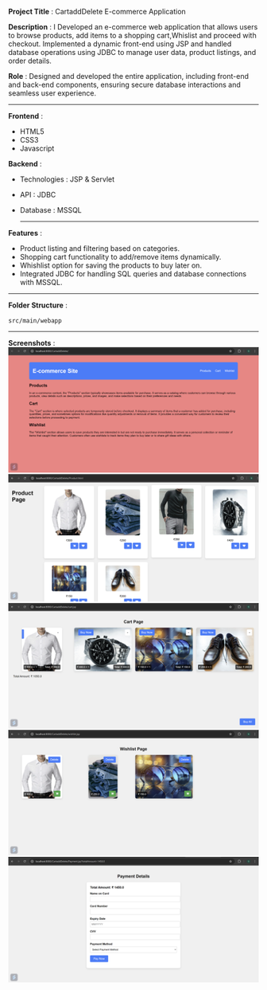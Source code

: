 **Project Title** : CartaddDelete E-commerce Application

**Description** : I Developed an e-commerce web application that allows users to browse products, add items to a shopping cart,Whislist and proceed with checkout. Implemented a dynamic front-end using JSP and handled database operations using JDBC to manage user data, product listings, and order details.

**Role** : Designed and developed the entire application, including front-end and back-end components, ensuring secure database interactions and seamless user experience.

---

**Frontend** : 
- HTML5
- CSS3
- Javascript

**Backend** :
- Technologies : JSP & Servlet
- API : JDBC
- Database : MSSQL

  ---

**Features** :
- Product listing and filtering based on categories.
- Shopping cart functionality to add/remove items dynamically.
- Whishlist option for saving the products to buy later on.
-  Integrated JDBC for handling SQL queries and database connections with MSSQL.

---

**Folder Structure** :
```
src/main/webapp
```
---

**Screenshots** :
![](https://github.com/Srimuthu158/CartaddDelete/blob/main/Screenshot%20(1).png?raw=true)
![](https://github.com/Srimuthu158/CartaddDelete/blob/main/Screenshot%20(8).png?raw=true)
![](https://github.com/Srimuthu158/CartaddDelete/blob/main/Screenshot%20(9).png?raw=true)
![](https://github.com/Srimuthu158/CartaddDelete/blob/main/Screenshot%20(10).png?raw=true)
![](https://github.com/Srimuthu158/CartaddDelete/blob/main/Screenshot%20(5).png?raw=true)
